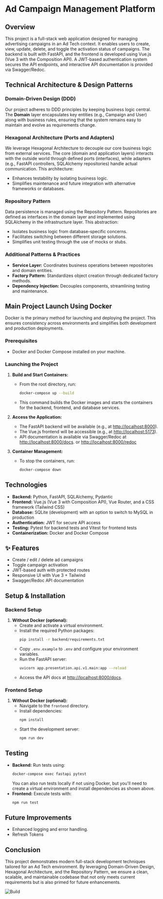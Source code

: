 # Ad Campaign Management Platform

## Overview

This project is a full-stack web application designed for managing advertising campaigns in an Ad Tech context. It enables users to create, view, update, delete, and toggle the activation status of campaigns. The backend is built with FastAPI, and the frontend is developed using Vue.js (Vue 3 with the Composition API). A JWT-based authentication system secures the API endpoints, and interactive API documentation is provided via Swagger/Redoc.

## Technical Architecture & Design Patterns

### Domain-Driven Design (DDD)

Our project adheres to DDD principles by keeping business logic central. The **Domain** layer encapsulates key entities (e.g., Campaign and User) along with business rules, ensuring that the system remains easy to maintain and evolve as requirements change.

### Hexagonal Architecture (Ports and Adapters)

We leverage Hexagonal Architecture to decouple our core business logic from external services. The core (domain and application layers) interacts with the outside world through defined ports (interfaces), while adapters (e.g., FastAPI controllers, SQLAlchemy repositories) handle actual communication. This architecture:

- Enhances testability by isolating business logic.
- Simplifies maintenance and future integration with alternative frameworks or databases.

### Repository Pattern

Data persistence is managed using the Repository Pattern. Repositories are defined as interfaces in the domain layer and implemented using SQLAlchemy in the infrastructure layer. This abstraction:

- Isolates business logic from database-specific concerns.
- Facilitates switching between different storage solutions.
- Simplifies unit testing through the use of mocks or stubs.

### Additional Patterns & Practices

- **Service Layer:** Coordinates business operations between repositories and domain entities.
- **Factory Pattern:** Standardizes object creation through dedicated factory methods.
- **Dependency Injection:** Decouples components, streamlining testing and maintenance.

## Main Project Launch Using Docker

Docker is the primary method for launching and deploying the project. This ensures consistency across environments and simplifies both development and production deployments.

### Prerequisites

- Docker and Docker Compose installed on your machine.

### Launching the Project

1. **Build and Start Containers:**

   - From the root directory, run:
     ```bash
     docker-compose up --build
     ```
   - This command builds the Docker images and starts the containers for the backend, frontend, and database services.

2. **Access the Application:**

   - The FastAPI backend will be available (e.g., at [http://localhost:8000](http://localhost:8000)).
   - The Vue.js frontend will be accessible (e.g., at [http://localhost:5173](http://localhost:5173)).
   - API documentation is available via Swagger/Redoc at [http://localhost:8000/docs](http://localhost:8000/docs). or [http://localhost:8000/redoc](http://localhost:8000/redoc) 

3. **Container Management:**

   - To stop the containers, run:
     ```bash
     docker-compose down
     ```

## Technologies

- **Backend:** Python, FastAPI, SQLAlchemy, Pydantic
- **Frontend:** Vue.js (Vue 3 with Composition API), Vue Router, and a CSS framework (Tailwind CSS)
- **Database:** SQLite (development) with an option to switch to MySQL in production
- **Authentication:** JWT for secure API access
- **Testing:** Pytest for backend tests and Vitest for frontend tests
- **Containerization:** Docker and Docker Compose

## ✨ Features

- Create / edit / delete ad campaigns
- Toggle campaign activation
- JWT-based auth with protected routes
- Responsive UI with Vue 3 + Tailwind
- Swagger/Redoc API documentation

## Setup & Installation

### Backend Setup

1. **Without Docker (optional):**
   - Create and activate a virtual environment.
   - Install the required Python packages:
     ```bash
     pip install -r backend/requirements.txt
     ```
   - Copy `.env.example` to `.env` and configure your environment variables.
   - Run the FastAPI server:
     ```bash
     uvicorn app.presentation.api.v1.main:app --reload
     ```
   - Access the API docs at [http://localhost:8000/docs](http://localhost:8000/docs).

### Frontend Setup

1. **Without Docker (optional):**
   - Navigate to the `frontend` directory.
   - Install dependencies:
     ```bash
     npm install
     ```
   - Start the development server:
     ```bash
     npm run dev
     ```

## Testing

- **Backend:** Run tests using:
  ```bash
  docker-compose exec fastapi pytest
  ```
  You can also run tests locally if not using Docker, but you'll need to create a virtual environment and install dependencies as shown above.
- **Frontend:** Execute tests with:
  ```bash
  npm run test
  ```

## Future Improvements

- Enhanced logging and error handling.
- Refresh Tokens

## Conclusion

This project demonstrates modern full-stack development techniques tailored for an Ad Tech environment. By leveraging Domain-Driven Design, Hexagonal Architecture, and the Repository Pattern, we ensure a clean, scalable, and maintainable codebase that not only meets current requirements but is also primed for future enhancements.

![Build](https://img.shields.io/github/actions/workflow/status/Juiced66/ad-campaign-manager/ci.yml)


